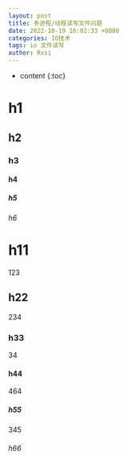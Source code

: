 ```yaml
---
layout: post
title: 多进程/线程读写文件问题
date: 2022-10-19 16:02:33 +0800
categories: IO技术
tags: io 文件读写
author: Rxsi
---
```


* content
{:toc}

# h1
## h2
### h3
#### h4
##### h5
###### h6



# h11
123
## h22
234
### h33
34
#### h44
464
##### h55
345
###### h66